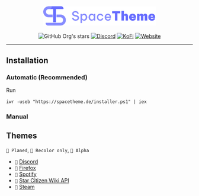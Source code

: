 <div align="center">
<h3><img height="52" src="./_assets/img/logo.svg"></h3>

![GitHub Org's stars](https://img.shields.io/github/stars/SpaceTheme?style=for-the-badge&logo=github&labelColor=%23111111&color=%231e1e1e)
[![Discord](https://img.shields.io/discord/1104516050537685144?style=for-the-badge&logo=discord&logoColor=%23fff&labelColor=%235865f2&color=%235865f2)](https://discord.spacetheme.de)
[![KoFi](https://img.shields.io/badge/kofi-dark?style=for-the-badge&logo=kofi&logoColor=%23fff&labelColor=%23ff5e5b&color=%23ff5e5b)](https://kofi.spacetheme.de)
[![Website](https://img.shields.io/badge/website-back?style=for-the-badge&logo=googlechrome&logoColor=%23ffffff&labelColor=%23111111&color=%23111111)](https://spacetheme.de)
<hr>
</div>

## Installation
### Automatic (Recommended)
Run
```batch
iwr -useb "https://spacetheme.de/installer.ps1" | iex
```

### Manual

## Themes
`📅 Planed`, `🎨 Recolor only`, `🔴 Alpha`

- `🔴` [Discord](https://github.com/SpaceTheme/Discord)
- `📅` [Firefox](https://github.com/SpaceTheme/Firefox)
- `📅` [Spotify](https://github.com/SpaceTheme/Spotify)
- `🎨` [Star Citizen Wiki API](https://github.com/SpaceTheme/userstyles/styles/sc-wiki-api)
- `🔴` [Steam](https://github.com/SpaceTheme/Steam)